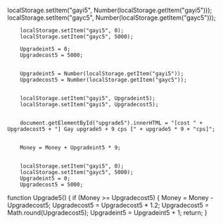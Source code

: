  localStorage.setItem("gayi5", Number(localStorage.getItem("gayi5")));
        localStorage.setItem("gayc5", Number(localStorage.getItem("gayc5")));
        
        localStorage.setItem("gayi5", 0);
        localStorage.setItem("gayc5", 5000);
        
        Upgradeint5 = 0;
        Upgradecost5 = 5000;

        
        Upgradeint5 = Number(localStorage.getItem("gayi5"));
        Upgradecost5 = Number(localStorage.getItem("gayc5"));

        
        localStorage.setItem("gayi5", Upgradeint5);
        localStorage.setItem("gayi5", Upgradecost5);

        
        document.getElementById("upgrade5").innerHTML = "[cost " + Upgradecost5 + "] Gay upgrade5 + 9 cps [" + upgrade5 * 9 + "cps]";

        
        Money = Money + Upgradeint5 * 9;

        
        localStorage.setItem("gayi5", 0);
        localStorage.setItem("gayc5", 5000);
        Upgradeint5 = 0;
        Upgradecost5 = 5000;

        
function Upgrade5() {
    if (Money >= Upgradecost5) {
        Money = Money - Upgradecost5;
        Upgradecost5 = Upgradecost5 * 1.2;
        Upgradecost5 = Math.round(Upgradecost5);
        Upgradeint5 = Upgradeint5 + 1;
        return;
    }